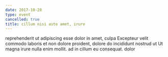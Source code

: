 ```yaml
---
date: 2017-10-28
type: event
cancelled: true
title: cillum nisi aute amet, irure
---
```

reprehenderit ut adipiscing esse dolor in amet, culpa Excepteur velit commodo laboris et non dolore proident, dolore do incididunt nostrud ut Ut magna irure nulla enim mollit. ad in cillum eu consequat. dolor